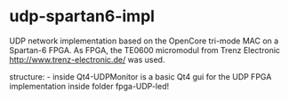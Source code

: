 udp-spartan6-impl
=================

UDP network implementation based on the OpenCore tri-mode MAC on a 
Spartan-6 FPGA.
As FPGA, the TE0600 micromodul from Trenz Electronic
http://www.trenz-electronic.de/
was used.

structure:
	- inside Qt4-UDPMonitor is a basic Qt4 gui for the UDP FPGA
	  implementation inside folder fpga-UDP-led!
